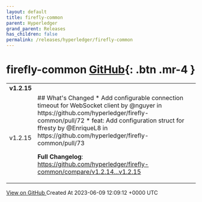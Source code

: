```yaml
---
layout: default
title: firefly-common
parent: Hyperledger
grand_parent: Releases
has_children: false
permalink: /releases/hyperledger/firefly-common
---
```


# firefly-common <span class="fs-3 right-align">[GitHub](https://github.com/hyperledger/firefly-common){: .btn .mr-4 }</span>


<div>
    <table>
        <tr>
            <td colspan="2">
                <b>
                    v1.2.15
                </b>
            </td>
        </tr>
        <tr>
            <td>
                <span class="chip">
                    v1.2.15
                </span>
            </td>
            <td>
                ## What's Changed
* Add configurable connection timeout for WebSocket client by @nguyer in https://github.com/hyperledger/firefly-common/pull/72
* feat: Add configuration struct for ffresty by @EnriqueL8 in https://github.com/hyperledger/firefly-common/pull/73


**Full Changelog**: https://github.com/hyperledger/firefly-common/compare/v1.2.14...v1.2.15
            </td>
        </tr>
    </table>
    <a href="https://github.com/hyperledger/firefly-common/releases/tag/v1.2.15" class=".btn">
        View on GitHub
    </a>
    <span class="right-align">
        Created At 2023-06-09 12:09:12 +0000 UTC
    </span>
</div>

